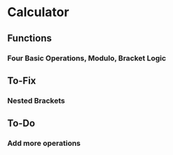 # Calculator

## Functions
### Four Basic Operations, Modulo, Bracket Logic

## To-Fix
### Nested Brackets

## To-Do
### Add more operations
